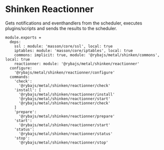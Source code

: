 
# Shinken Reactionner

Gets notifications and eventhandlers from the scheduler, executes plugins/scripts
and sends the results to the scheduler.

    module.exports =
      deps:
        ssl : module: 'masson/core/ssl', local: true
        iptables: module: 'masson/core/iptables', local: true
        commons: implicit: true, module: '@rybajs/metal/shinken/commons', local: true
        reactionner: module: '@rybajs/metal/shinken/reactionner'
      configure:
        '@rybajs/metal/shinken/reactionner/configure'
      commands:
        'check':
          '@rybajs/metal/shinken/reactionner/check'
        'install': [
          '@rybajs/metal/shinken/reactionner/install'
          '@rybajs/metal/shinken/reactionner/start'
          '@rybajs/metal/shinken/reactionner/check'
        ]
        'prepare':
          '@rybajs/metal/shinken/reactionner/prepare'
        'start':
          '@rybajs/metal/shinken/reactionner/start'
        'status':
          '@rybajs/metal/shinken/reactionner/status'
        'stop':
          '@rybajs/metal/shinken/reactionner/stop'
